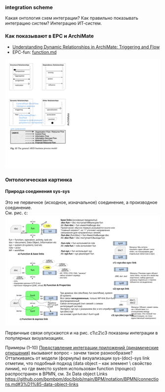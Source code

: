 ### integration scheme
Какая онтология схем интеграции? Как правильно показывать интеграцию систем? Интеграцию ИТ-систем.

### Как показывают в EPC и ArchiMate
- [Understanding Dynamic Relationships in ArchiMate: Triggering and Flow](https://www.archimetric.com/understanding-dynamic-relationships-in-archimate-triggering-and-flow/)
- EPC-fun: [function.md](https://github.com/bpmbpm/doc/edit/main/METAMODEL/PROCESS/function.md)

![ris1](pic/INT_relation_1.svg)

### Онтологическая картинка

#### Природа соединения sys-sys
Это не первичное (исходное, изначальное) соединение, а производное соединение.  
См. рис. с:  
![ris1](pic/INT_fun_link_1c.svg)

Первичные связи опускаются и на рис. c1\c2\c3 показаны интеграции в популярных визуализациях. 

Примеры (1–10) [Представление интеграции приложений (динамические отношения)](https://blog.visual-paradigm.com/ru/archimate-examples/) вызывают вопрос - зачем такое разнообразие?   
Отталкиваясь от модели (формулы) визуализации sys-(doc)-sys link  отметим, что подобный подход (data object – как элемент \ свойство линии), но где вместо system использован function (процесс) распространен в BPMN, см. 3х Data object Links
https://github.com/bpmbpm/doc/blob/main/BPM/notation/BPMN/connections.md#3%D1%85-data-object-links

